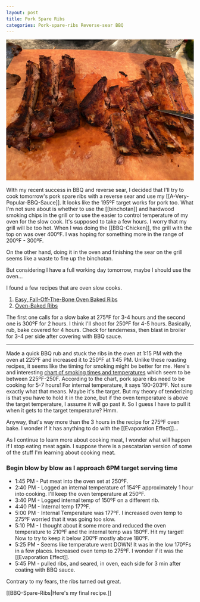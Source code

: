 ```yaml
---
layout: post
title: Pork Spare Ribs
categories: Pork-spare-ribs Reverse-sear BBQ
---
```

![Spare Ribs](/images/recipes/F6F34E62-D960-486A-9A20-B976D1309E32-50715-00080BBC09D1E91C/E766C562-5EBC-4C39-A1B6-41EB6963081B-50715-00081F5A55BD3B82.jpg)

WIth my recent success in BBQ and reverse sear, I decided that I'll try to cook tomorrow's pork spare ribs with a reverse sear and use my [[A-Very-Popular-BBQ-Sauce]]. It looks like the 195ºF target works for pork too. What I'm not sure about is whether to use the [[binchotan]] and hardwood smoking chips in the grill or to use the easier to control temperature of my oven for the slow cook. It's supposed to take a few hours. I worry that my grill will be too hot. When I was doing the [[BBQ-Chicken]], the grill with the top on was over 400ºF. I was hoping for something more in the range of 200ºF - 300ºF.

On the other hand, doing it in the oven and finishing the sear on the grill seems like a waste to fire up the binchotan.

But considering I have a full working day tomorrow, maybe I should use the oven...

I found a few recipes that are oven slow cooks.

1. [Easy, Fall-Off-The-Bone Oven Baked Ribs](https://www.inspiredtaste.net/7179/sweet-and-spicy-oven-baked-ribs/)
2. [Oven-Baked Ribs](https://cookthestory.com/oven-baked-ribs/)

The first one calls for a slow bake at 275ºF for 3-4 hours and the second one is 300ºF for 2 hours. I think I'll shoot for 250ºF for 4-5 hours. Basically, rub, bake covered for 4 hours. Check for tenderness, then blast in broiler for 3-4 per side after covering with BBQ sauce.

---

Made a quick BBQ rub and stuck the ribs in the oven at 1:15 PM with the oven at 225ºF and increased it to 250ºF at 1:45 PM. Unlike these roasting recipes, it seems like the timing for smoking might be better for me. Here's and interesting [chart of smoking times and temperatures](https://www.smokedbbqsource.com/smoking-times-temperatures/) which seem to be between 225ºF-250F. According to the chart, pork spare ribs need to be cooking for 5-7 hours! For internal temperature, it says 190-203ºF. Not sure exactly what that means. Maybe it's the target. But my theory of tenderizing is that you have to hold it in the zone, but if the oven temperature is above the target temperature, I assume it will go past it. So I guess I have to pull it when it gets to the target temperature? Hmm.

Anyway, that's way more than the 3 hours in the recipe for 275ºF oven bake. I wonder if it has anything to do with the [[Evaporation Effect]]...

As I continue to learn more about cooking meat, I wonder what will happen if I stop eating meat again. I suppose there is a pescatarian version of some of the stuff I'm learning about cooking meat.

### Begin blow by blow as I approach 6PM target serving time

- 1:45 PM - Put meat into the oven set at 250ºF.
- 2:40 PM - Logged an internal temperature of 154ºF approximately 1 hour into cooking. I'll keep the oven temperature at 250ºF.
- 3:40 PM - Logged internal temp of 150ºF on a different rib.
- 4:40 PM - Internal temp 177ºF.
- 5:00 PM - Internal Temperature was 177ºF. I increased oven temp to 275ºF worried that it was going too slow.
- 5:10 PM - I thought about it some more and reduced the oven temperature to 210ºF  and the internal temp was 180ºF. Hit my target! Now to try to keep it below 200ºF mostly above 180ºF.
- 5:25 PM - Seems like temperature went DOWN! It was in the low 170ºFs in a few places. Increased oven temp to 275ºF. I wonder if it was the [[Evaporation Effect]].
- 5:45 PM - pulled ribs, and seared, in oven, each side for 3 min after coating with BBQ sauce.

Contrary to my fears, the ribs turned out great.

[[BBQ-Spare-Ribs|Here's my final recipe.]]